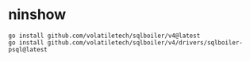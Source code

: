# ninshow

```shell
go install github.com/volatiletech/sqlboiler/v4@latest
go install github.com/volatiletech/sqlboiler/v4/drivers/sqlboiler-psql@latest
```
